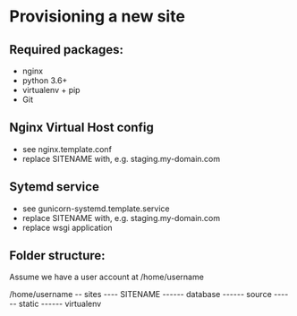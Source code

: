 Provisioning a new site
============================

## Required packages:

* nginx
* python 3.6+
* virtualenv + pip
* Git

## Nginx Virtual Host config

* see nginx.template.conf
* replace SITENAME with, e.g. staging.my-domain.com

## Sytemd service

* see gunicorn-systemd.template.service
* replace SITENAME with, e.g. staging.my-domain.com
* replace wsgi application

## Folder structure:
Assume we have a user account at /home/username

/home/username
-- sites
---- SITENAME
------ database
------ source
------ static
------ virtualenv

